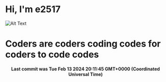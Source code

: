 # Hi, I'm e2517

![Alt Text](https://github.com/E2517/e2517/blob/master/images/background.gif)

# Coders are coders coding codes for coders to code codes

<h4 align="center">Last commit was Tue Feb 13 2024 20:11:45 GMT+0000 (Coordinated Universal Time)</h4>
